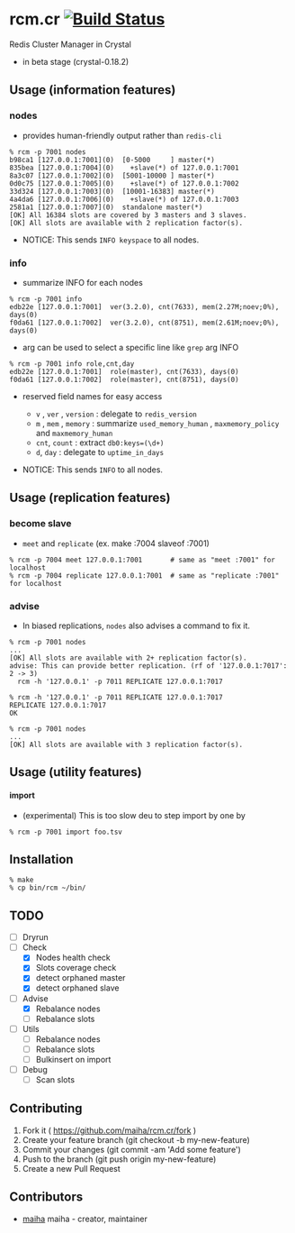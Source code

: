 # rcm.cr [![Build Status](https://travis-ci.org/maiha/rcm.cr.svg?branch=master)](https://travis-ci.org/maiha/rcm.cr)

Redis Cluster Manager in Crystal

- in beta stage (crystal-0.18.2)

## Usage (information features)

### nodes

- provides human-friendly output rather than `redis-cli`

```shell
% rcm -p 7001 nodes
b98ca1 [127.0.0.1:7001](0)  [0-5000     ] master(*)
835bea [127.0.0.1:7004](0)    +slave(*) of 127.0.0.1:7001
8a3c07 [127.0.0.1:7002](0)  [5001-10000 ] master(*)
0d0c75 [127.0.0.1:7005](0)    +slave(*) of 127.0.0.1:7002
33d324 [127.0.0.1:7003](0)  [10001-16383] master(*)
4a4da6 [127.0.0.1:7006](0)    +slave(*) of 127.0.0.1:7003
2581a1 [127.0.0.1:7007](0)  standalone master(*)
[OK] All 16384 slots are covered by 3 masters and 3 slaves.
[OK] All slots are available with 2 replication factor(s).
```
- NOTICE: This sends `INFO keyspace` to all nodes.

### info

- summarize INFO for each nodes

```shell
% rcm -p 7001 info
edb22e [127.0.0.1:7001]  ver(3.2.0), cnt(7633), mem(2.27M;noev;0%), days(0)
f0da61 [127.0.0.1:7002]  ver(3.2.0), cnt(8751), mem(2.61M;noev;0%), days(0)
```

- arg can be used to select a specific line like `grep` arg INFO

```shell
% rcm -p 7001 info role,cnt,day
edb22e [127.0.0.1:7001]  role(master), cnt(7633), days(0)
f0da61 [127.0.0.1:7002]  role(master), cnt(8751), days(0)
```

- reserved field names for easy access
  - `v` , `ver` , `version` : delegate to `redis_version`
  - `m` , `mem` , `memory` : summarize `used_memory_human` , `maxmemory_policy` and `maxmemory_human`
  - `cnt`, `count` : extract `db0:keys=(\d+)`
  - `d`, `day` : delegate to `uptime_in_days`

- NOTICE: This sends `INFO` to all nodes.

## Usage (replication features)

### become slave

- `meet` and `replicate` (ex. make :7004 slaveof :7001)

```shell
% rcm -p 7004 meet 127.0.0.1:7001       # same as "meet :7001" for localhost
% rcm -p 7004 replicate 127.0.0.1:7001  # same as "replicate :7001" for localhost
```

### advise

- In biased replications, `nodes` also advises a command to fix it.
```
% rcm -p 7001 nodes
...
[OK] All slots are available with 2+ replication factor(s).
advise: This can provide better replication. (rf of '127.0.0.1:7017': 2 -> 3)
  rcm -h '127.0.0.1' -p 7011 REPLICATE 127.0.0.1:7017

% rcm -h '127.0.0.1' -p 7011 REPLICATE 127.0.0.1:7017
REPLICATE 127.0.0.1:7017
OK

% rcm -p 7001 nodes
...
[OK] All slots are available with 3 replication factor(s).
```

## Usage (utility features)

#### import

- (experimental) This is too slow deu to step import by one by

```shell
% rcm -p 7001 import foo.tsv
```

## Installation

```shell
% make
% cp bin/rcm ~/bin/
```

## TODO

- [ ] Dryrun
- [ ] Check
  - [x] Nodes health check
  - [x] Slots coverage check
  - [x] detect orphaned master
  - [x] detect orphaned slave
- [ ] Advise
  - [x] Rebalance nodes
  - [ ] Rebalance slots
- [ ] Utils
  - [ ] Rebalance nodes
  - [ ] Rebalance slots
  - [ ] Bulkinsert on import
- [ ] Debug
  - [ ] Scan slots

## Contributing

1. Fork it ( https://github.com/maiha/rcm.cr/fork )
2. Create your feature branch (git checkout -b my-new-feature)
3. Commit your changes (git commit -am 'Add some feature')
4. Push to the branch (git push origin my-new-feature)
5. Create a new Pull Request

## Contributors

- [maiha](https://github.com/maiha) maiha - creator, maintainer
